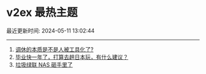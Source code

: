 # v2ex 最热主题

最近更新时间: 2024-05-11 13:02:44

--- 
1. [调休的本质是不是人被工具化了?](https://www.v2ex.com/t/1039657) 
2. [毕业快一年了，打算去趟日本玩，有什么建议？](https://www.v2ex.com/t/1039664) 
3. [垃圾绿联 NAS 砸手里了](https://www.v2ex.com/t/1039665) 
